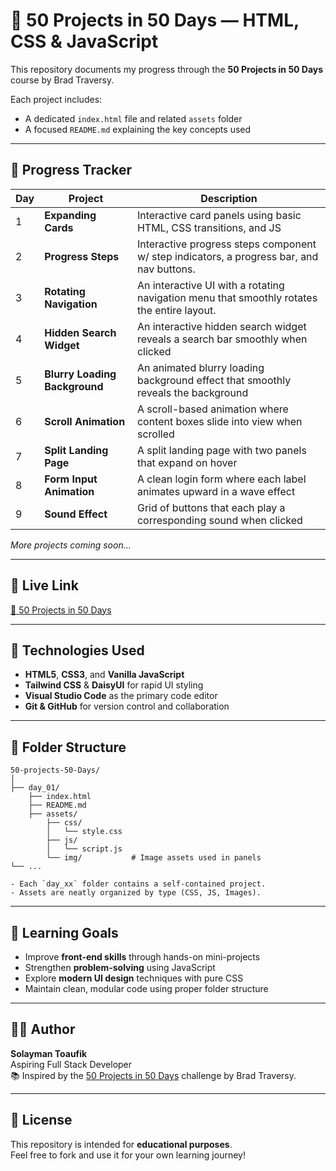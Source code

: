 # 🧠 50 Projects in 50 Days — HTML, CSS & JavaScript

This repository documents my progress through the **50 Projects in 50 Days** course by Brad Traversy.

Each project includes:
- A dedicated `index.html` file and related `assets` folder
- A focused `README.md` explaining the key concepts used


---

## 📅 Progress Tracker

| Day | Project             | Description                                                         |
| --- | ------------------- | ------------------------------------------------------------------- |
| 1   | **Expanding Cards** | Interactive card panels using basic HTML, CSS transitions, and JS   |
| 2   | **Progress Steps** | Interactive progress steps component w/ step indicators, a progress bar, and nav buttons.   |
| 3   | **Rotating Navigation** | An interactive UI with a rotating navigation menu that smoothly rotates the entire layout.   |
| 4   | **Hidden Search Widget** | An interactive hidden search widget reveals a search bar smoothly when clicked  |
| 5   | **Blurry Loading Background** | An animated blurry loading background effect that smoothly reveals the background  |
| 6   | **Scroll Animation** | A scroll-based animation where content boxes slide into view when scrolled  |
| 7   | **Split Landing Page** | A split landing page with two panels that expand on hover  |
| 8   | **Form Input Animation** | A clean login form where each label animates upward in a wave effect  |
| 9   | **Sound Effect** | Grid of buttons that each play a corresponding sound when clicked  |

*More projects coming soon...*

---

## 🔗 Live Link

<a href="https://toaufik.github.io/50-projects-50-Days/" target="_blank">🚀 50 Projects in 50 Days</a>

---

## 🧪 Technologies Used

- **HTML5**, **CSS3**, and **Vanilla JavaScript**
- **Tailwind CSS** & **DaisyUI** for rapid UI styling
- **Visual Studio Code** as the primary code editor
- **Git & GitHub** for version control and collaboration

---

## 📁 Folder Structure

```
50-projects-50-Days/
│
├── day_01/
    ├── index.html              
    ├── README.md               
    ├── assets/
        ├── css/
        │   └── style.css
        ├── js/
        │   └── script.js
        └── img/           # Image assets used in panels
└── ...

- Each `day_xx` folder contains a self-contained project.
- Assets are neatly organized by type (CSS, JS, Images).

```

---

## 📌 Learning Goals

- Improve **front-end skills** through hands-on mini-projects
- Strengthen **problem-solving** using JavaScript
- Explore **modern UI design** techniques with pure CSS 
- Maintain clean, modular code using proper folder structure

---

## 👨‍💻 Author

**Solayman Toaufik**  
Aspiring Full Stack Developer  
📚 Inspired by the [50 Projects in 50 Days](https://www.udemy.com/course/50-projects-50-days/) challenge by Brad Traversy.

---

## 📜 License

This repository is intended for **educational purposes**.  
Feel free to fork and use it for your own learning journey!